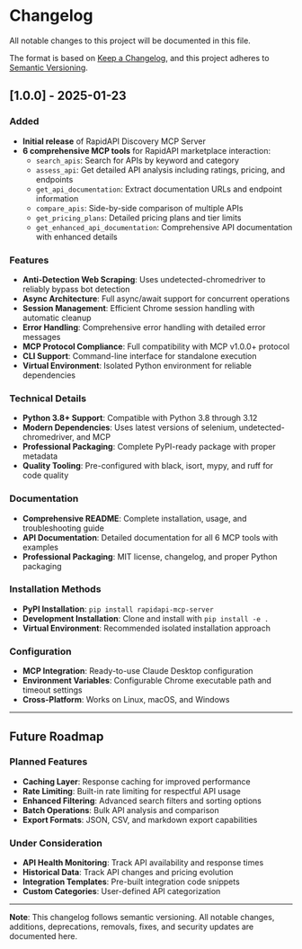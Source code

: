 # Changelog

All notable changes to this project will be documented in this file.

The format is based on [Keep a Changelog](https://keepachangelog.com/en/1.0.0/),
and this project adheres to [Semantic Versioning](https://semver.org/spec/v2.0.0.html).

## [1.0.0] - 2025-01-23

### Added

- **Initial release** of RapidAPI Discovery MCP Server
- **6 comprehensive MCP tools** for RapidAPI marketplace interaction:
  - `search_apis`: Search for APIs by keyword and category
  - `assess_api`: Get detailed API analysis including ratings, pricing, and endpoints
  - `get_api_documentation`: Extract documentation URLs and endpoint information
  - `compare_apis`: Side-by-side comparison of multiple APIs
  - `get_pricing_plans`: Detailed pricing plans and tier limits
  - `get_enhanced_api_documentation`: Comprehensive API documentation with enhanced details

### Features

- **Anti-Detection Web Scraping**: Uses undetected-chromedriver to reliably bypass bot detection
- **Async Architecture**: Full async/await support for concurrent operations
- **Session Management**: Efficient Chrome session handling with automatic cleanup
- **Error Handling**: Comprehensive error handling with detailed error messages
- **MCP Protocol Compliance**: Full compatibility with MCP v1.0.0+ protocol
- **CLI Support**: Command-line interface for standalone execution
- **Virtual Environment**: Isolated Python environment for reliable dependencies

### Technical Details

- **Python 3.8+ Support**: Compatible with Python 3.8 through 3.12
- **Modern Dependencies**: Uses latest versions of selenium, undetected-chromedriver, and MCP
- **Professional Packaging**: Complete PyPI-ready package with proper metadata
- **Quality Tooling**: Pre-configured with black, isort, mypy, and ruff for code quality

### Documentation

- **Comprehensive README**: Complete installation, usage, and troubleshooting guide
- **API Documentation**: Detailed documentation for all 6 MCP tools with examples
- **Professional Packaging**: MIT license, changelog, and proper Python packaging

### Installation Methods

- **PyPI Installation**: `pip install rapidapi-mcp-server`
- **Development Installation**: Clone and install with `pip install -e .`
- **Virtual Environment**: Recommended isolated installation approach

### Configuration

- **MCP Integration**: Ready-to-use Claude Desktop configuration
- **Environment Variables**: Configurable Chrome executable path and timeout settings
- **Cross-Platform**: Works on Linux, macOS, and Windows

---

## Future Roadmap

### Planned Features
- **Caching Layer**: Response caching for improved performance
- **Rate Limiting**: Built-in rate limiting for respectful API usage  
- **Enhanced Filtering**: Advanced search filters and sorting options
- **Batch Operations**: Bulk API analysis and comparison
- **Export Formats**: JSON, CSV, and markdown export capabilities

### Under Consideration
- **API Health Monitoring**: Track API availability and response times
- **Historical Data**: Track API changes and pricing evolution
- **Integration Templates**: Pre-built integration code snippets
- **Custom Categories**: User-defined API categorization

---

**Note**: This changelog follows semantic versioning. All notable changes, additions, deprecations, removals, fixes, and security updates are documented here.